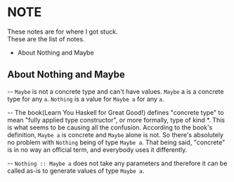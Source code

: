 # NOTE
These notes are for where I got stuck.  
These are the list of notes.

- About Nothing and Maybe

## About Nothing and Maybe
-- `Maybe` is not a concrete type and can't have values. `Maybe` a is a concrete type for any `a`. `Nothing` is a value for `Maybe a` for any `a`.

-- The book(Learn You Haskell for Great Good!) defines "concrete type" to mean "fully applied type constructor", or more formally, type of kind *. This is what seems to be causing all the confusion. According to the book's definition, `Maybe a` is concrete and `Maybe` alone is not. So there's absolutely no problem with `Nothing` being of type `Maybe a`. That being said, "concrete" is in no way an official term, and everybody uses it differently.

-- `Nothing :: Maybe a` does not take any parameters and therefore it can be called as-is to generate values of type `Maybe a`.
